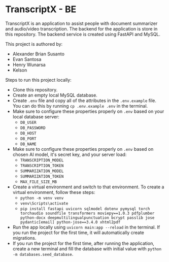 # TranscriptX - BE

TranscriptX is an application to assist people with document summarizer and audio/video transcription. The backend for the application is store in this repository. The backend service is created using FastAPI and MySQL.

This project is authored by:

- Alexander Brian Susanto
- Evan Santosa
- Henry Wunarsa
- Kelson

Steps to run this project locally:

- Clone this repository.
- Create an empty local MySQL database.
- Create `.env` file and copy all of the attributes in the `.env.example` file. You can do this by running `cp .env.example .env` in the terminal.
- Make sure to configure these properties properly on `.env` based on your local database server:
  - `DB_USER`
  - `DB_PASSWORD`
  - `DB_HOST`
  - `DB_PORT`
  - `DB_NAME`
- Make sure to configure these properties properly on `.env` based on chosen AI model, it's secret key, and your server load:
  - `TRANSCRIPTION_MODEL`
  - `TRANSCRIPTION_TOKEN`
  - `SUMMARIZATION_MODEL`
  - `SUMMARIZATION_TOKEN`
  - `MAX_FILE_SIZE_MB`
- Create a virtual environment and switch to that environment. To create a virtual environment, follow these steps:
  - `python -m venv venv`
  - `venv\Scripts\activate`
  - `pip install fastapi uvicorn sqlmodel dotenv pymysql torch torchaudio soundfile transformers moviepy==1.0.3 pdfplumber python-docx deepmultilingualpunctuation bcrypt passlib jose pydantic[email] python-jose==3.4.0 xhtml2pdf`
- Run the app locally using `uvicorn main:app --reload` in the terminal. If you run the project for the first time, it will automatically create migrations.
- If you run the project for the first time, after running the application, create a new terminal and fill the database with initial value with `python -m databases.seed_database`.
